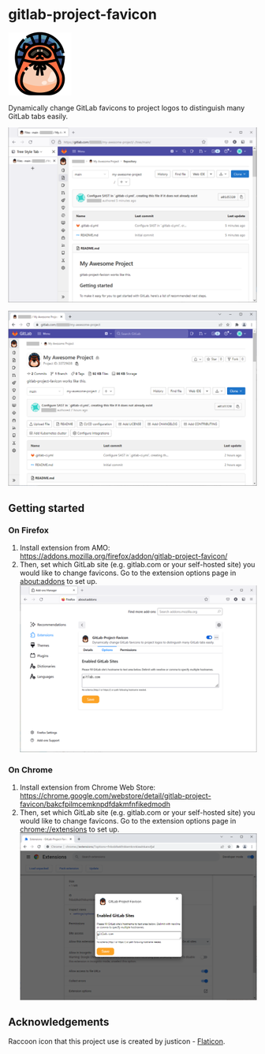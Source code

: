 # gitlab-project-favicon

![icon](src/icons/gitlab-project-favicon-128.png)

Dynamically change GitLab favicons to project logos to distinguish many GitLab tabs easily.

![Firefox](images/screenshot_firefox_overview.png)

![Chrome](images/screenshot_chrome_overview.png)

## Getting started

### On Firefox

1. Install extension from AMO: https://addons.mozilla.org/firefox/addon/gitlab-project-favicon/
1. Then, set which GitLab site (e.g. gitlab.com or your self-hosted site) you would like to change favicons. Go to the extension options page in [about:addons](about:addons) to set up.
   ![Firefox](images/screenshot_firefox_settings.png)

### On Chrome

1. Install extension from Chrome Web Store: https://chrome.google.com/webstore/detail/gitlab-project-favicon/bakcfpilmcemknpdfdakmfnfikedmodh
1. Then, set which GitLab site (e.g. gitlab.com or your self-hosted site) you would like to change favicons. Go to the extension options page in [chrome://extensions](chrome://extensions) to set up.
   ![Chrome](images/screenshot_chrome_settings.png)

## Acknowledgements

Raccoon icon that this project use is created by justicon - [Flaticon](https://www.flaticon.com/free-icons/raccoon).
